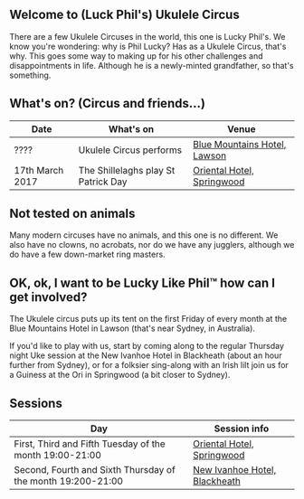 
## Welcome to (Luck Phil's) Ukulele Circus

There are a few Ukulele Circuses in the world, this one is Lucky Phil's. We know you're wondering: why is Phil Lucky? Has as a Ukulele Circus, that's why. This goes some way to making up for his other challenges and disappointments in life. Although he is a newly-minted grandfather, so that's something.

## What's on? (Circus and friends...)

| Date             | What's on                                                | Venue                          |
| -------------    | -------------                                            |--------------------------------|
| ????             | Ukulele Circus performs                                  | [Blue Mountains Hotel, Lawson] |  
| 17th March 2017  | The Shillelaghs play St Patrick Day                      | [Oriental Hotel, Springwood]   |


## Not tested on animals

Many modern circuses have no animals, and this one is no different. We also have no clowns, no acrobats, nor do we have any jugglers, although we do have a few down-market ring masters.

## OK, ok, I want to be Lucky Like Phil™ how can I get involved?

The Ukulele circus puts up its tent on the first Friday of every month at the Blue Mountains Hotel in Lawson (that's near Sydney, in Australia).

If you'd like to play with us, start by coming along to the regular Thursday night Uke session at the New Ivanhoe Hotel in Blackheath (about an hour further from Sydney), or for a folksier sing-along with an Irish lilt join us for a Guiness at the Ori in Springwood (a bit closer to Sydney).

## Sessions

| Day | Session info                                                                           |
| --- | ---------------------------------------------------------------------------------------| 
| First, Third and Fifth Tuesday of the month 19:00-21:00     | [Oriental Hotel, Springwood]    |
| Second, Fourth and Sixth Thursday of the month 19:200-21:00 | [New Ivanhoe Hotel, Blackheath]  |

[Oriental Hotel, Springwood]: https://www.google.com.au/maps/place/Oriental+Hotel/@-33.6994905,150.5656596,17z/data=!3m1!4b1!4m5!3m4!1s0x6b127d68dbf659e1:0x29820df1f067a6bf!8m2!3d-33.699495!4d150.5678536
[Blue Mountains Hotel, Lawson]: https://www.google.com.au/maps/place/Blue+Mountains+Hotel/@-33.7196205,150.427793,17z/data=!3m1!4b1!4m5!3m4!1s0x6b12650fe9797be1:0xbfe1b3dda6062b5a!8m2!3d-33.719625!4d150.429987
[New Ivanhoe Hotel, Blackheath]: https://www.google.com.au/maps/place/New+Ivanhoe+Hotel/@-33.6359015,150.2831043,17z/data=!3m1!4b1!4m5!3m4!1s0x6b12721474cd64a9:0x49fb6d2e1d8e0d83!8m2!3d-33.635906!4d150.2852983

